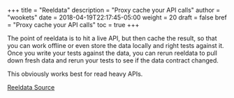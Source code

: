 +++
title = "Reeldata"
description = "Proxy cache your API calls"
author = "wookets"
date = 2018-04-19T22:17:45-05:00
weight = 20
draft = false
bref = "Proxy cache your API calls"
toc = true
+++

The point of reeldata is to hit a live API, but then cache the result, so that you can work offline or even store the data locally and right tests against it. Once you write your tests against the data, you can rerun reeldata to pull down fresh data and rerun your tests to see if the data contract changed. 

This obviously works best for read heavy APIs. 

[Reeldata Source](https://github.com/wookets/reeldata)